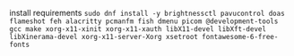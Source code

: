 install requirements
`sudo dnf install -y brightnessctl pavucontrol doas flameshot feh alacritty pcmanfm fish dmenu picom @development-tools gcc make xorg-x11-xinit xorg-x11-xauth libX11-devel libXft-devel libXinerama-devel xorg-x11-server-Xorg xsetroot fontawesome-6-free-fonts`
